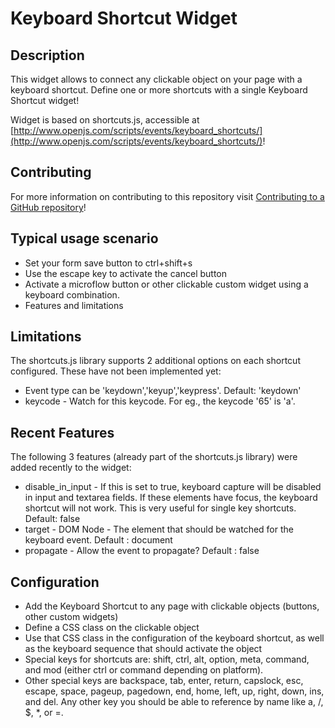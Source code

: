 # Keyboard Shortcut Widget

## Description

This widget allows to connect any clickable object on your page with a keyboard shortcut. Define one or more shortcuts with a single Keyboard Shortcut widget!

Widget is based on shortcuts.js, accessible at  [http://www.openjs.com/scripts/events/keyboard_shortcuts/](http://www.openjs.com/scripts/events/keyboard_shortcuts/)! 

## Contributing

For more information on contributing to this repository visit [Contributing to a GitHub repository](https://world.mendix.com/display/howto50/Contributing+to+a+GitHub+repository)!

## Typical usage scenario

 - Set your form save button to ctrl+shift+s
 - Use the escape key to activate the cancel button
 - Activate a microflow button or other clickable custom widget using a keyboard combination.
 - Features and limitations

## Limitations 

The shortcuts.js library supports 2 additional options on each shortcut configured. These have not been implemented yet:

 - Event type can be 'keydown','keyup','keypress'. Default: 'keydown'
 - keycode - Watch for this keycode. For eg., the keycode '65' is 'a'.

## Recent Features

The following 3 features (already part of the shortcuts.js library) were added recently to the widget:
 - disable_in_input - If this is set to true, keyboard capture will be disabled in input and textarea fields. If these elements have focus, the keyboard shortcut will not work. This is very useful for single key shortcuts. Default: false
 - target - DOM Node - The element that should be watched for the keyboard event. Default : document
 - propagate - Allow the event to propagate? Default : false

## Configuration 

 - Add the Keyboard Shortcut to any page with clickable objects (buttons, other custom widgets)
 - Define a CSS class on the clickable object
 - Use that CSS class in the configuration of the keyboard shortcut, as well as the keyboard sequence that should activate the object
 - Special keys for shortcuts are: shift, ctrl, alt, option, meta, command, and mod (either ctrl or command depending on platform). 
 - Other special keys are backspace, tab, enter, return, capslock, esc, escape, space, pageup, pagedown, end, home, left, up, right, down, ins, and del. Any other key you should be able to reference by name like a, /, $, *, or =.


